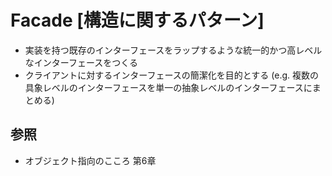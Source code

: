 # Facade [構造に関するパターン]
- 実装を持つ既存のインターフェースをラップするような統一的かつ高レベルなインターフェースをつくる
- クライアントに対するインターフェースの簡潔化を目的とする
  (e.g. 複数の具象レベルのインターフェースを単一の抽象レベルのインターフェースにまとめる)

## 参照
- オブジェクト指向のこころ 第6章
